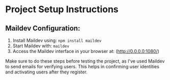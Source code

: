 # Project Setup Instructions

## Maildev Configuration:

1. Install Maildev using: `npm install maildev`
2. Start Maildev with: `maildev`
3. Access the Maildev interface in your browser at: (http://0.0.0.0:1080/)


Make sure to do these steps before testing the project, as I've used Maildev to send emails for verifying users. This helps in confirming user identities and activating users after they register.
